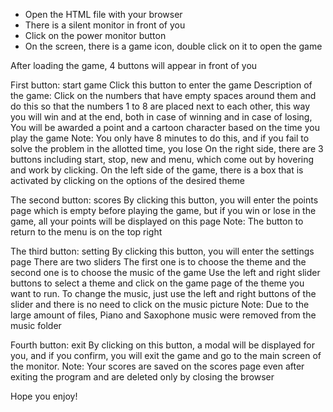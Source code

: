- Open the HTML file with your browser
- There is a silent monitor in front of you
- Click on the power monitor button
- On the screen, there is a game icon, double click on it to open the game

After loading the game, 4 buttons will appear in front of you

First button: start game
Click this button to enter the game
Description of the game: Click on the numbers that have empty spaces around them and do this so that the numbers 1 to 8 are placed next to each other, this way you will win and at the end, both in case of winning and in case of losing, You will be awarded a point and a cartoon character based on the time you play the game
Note: You only have 8 minutes to do this, and if you fail to solve the problem in the allotted time, you lose
On the right side, there are 3 buttons including start, stop, new and menu, which come out by hovering and work by clicking.
On the left side of the game, there is a box that is activated by clicking on the options of the desired theme

The second button: scores
By clicking this button, you will enter the points page
which is empty before playing the game, but if you win or lose in the game, all your points will be displayed on this page
Note: The button to return to the menu is on the top right

The third button: setting
By clicking this button, you will enter the settings page
There are two sliders
The first one is to choose the theme and the second one is to choose the music of the game
Use the left and right slider buttons to select a theme and click on the game page of the theme you want to run.
To change the music, just use the left and right buttons of the slider and there is no need to click on the music picture
Note: Due to the large amount of files, Piano and Saxophone music were removed from the music folder


Fourth button: exit
By clicking on this button, a modal will be displayed for you, and if you confirm, you will exit the game and go to the main screen of the monitor.
Note: Your scores are saved on the scores page even after exiting the program and are deleted only by closing the browser

Hope you enjoy!
